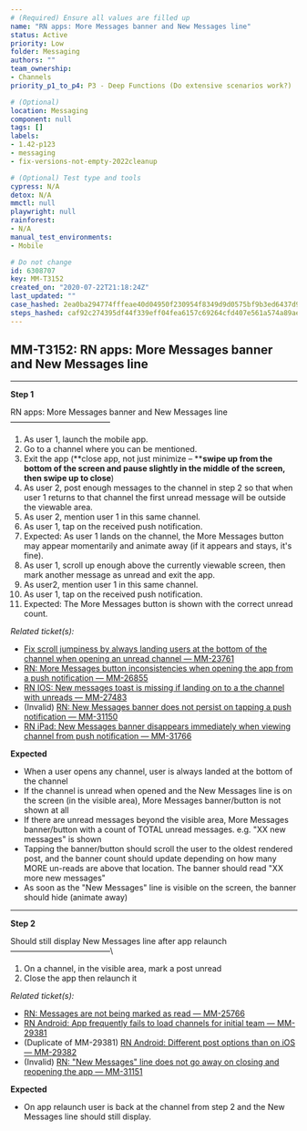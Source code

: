 ```yaml
---
# (Required) Ensure all values are filled up
name: "RN apps: More Messages banner and New Messages line"
status: Active
priority: Low
folder: Messaging
authors: ""
team_ownership: 
- Channels
priority_p1_to_p4: P3 - Deep Functions (Do extensive scenarios work?)

# (Optional)
location: Messaging
component: null
tags: []
labels: 
- 1.42-p123
- messaging
- fix-versions-not-empty-2022cleanup

# (Optional) Test type and tools
cypress: N/A
detox: N/A
mmctl: null
playwright: null
rainforest: 
- N/A
manual_test_environments: 
- Mobile

# Do not change
id: 6308707
key: MM-T3152
created_on: "2020-07-22T21:18:24Z"
last_updated: ""
case_hashed: 2ea0ba294774fffeae40d04950f230954f8349d9d0575bf9b3ed6437d9ef3a5b50c7f26488ddb2752b95f8757b4e2be8
steps_hashed: caf92c274395df44f339eff04fea6157c69264cfd407e561a574a89ae94efe2ac3a5dfee16f47c4f92775b19e277889b
---
```


<!-- (Auto-generated) Based on frontmatter's "key" and "name" -->

## MM-T3152: RN apps: More Messages banner and New Messages line

---

**Step 1**

RN apps: More Messages banner and New Messages line\
–––––––––––––––––––––––––

1. As user 1, launch the mobile app.
2. Go to a channel where you can be mentioned.
3. Exit the app (\*\*close app, not just minimize – \*\***swipe up from the bottom of the screen and pause slightly in the middle of the screen, then swipe up to close**)
4. As user 2, post enough messages to the channel in step 2 so that when user 1 returns to that channel the first unread message will be outside the viewable area.
5. As user 2, mention user 1 in this same channel.
6. As user 1, tap on the received push notification.
7. Expected: As user 1 lands on the channel, the More Messages button may appear momentarily and animate away (if it appears and stays, it's fine).
8. As user 1, scroll up enough above the currently viewable screen, then mark another message as unread and exit the app.
9. As user2, mention user 1 in this same channel.
10. As user 1, tap on the received push notification.
11. Expected: The More Messages button is shown with the correct unread count.

_Related ticket(s):_

- [Fix scroll jumpiness by always landing users at the bottom of the channel when opening an unread channel — MM-23761](https://mattermost.atlassian.net/browse/MM-23761)
- [RN: More Messages button inconsistencies when opening the app from a push notification — MM-26855](https://mattermost.atlassian.net/browse/MM-26855)
- [RN IOS: New messages toast is missing if landing on to a the channel with unreads — MM-27483](https://mattermost.atlassian.net/browse/MM-27483)
- (Invalid) [RN: New Messages banner does not persist on tapping a push notification — MM-31150](https://mattermost.atlassian.net/browse/MM-31150)
- [RN iPad: New Messages banner disappears immediately when viewing channel from push notification — MM-31766](https://mattermost.atlassian.net/browse/MM-31766)

**Expected**

- When a user opens any channel, user is always landed at the bottom of the channel
- If the channel is unread when opened and the New Messages line is on the screen (in the visible area), More Messages banner/button is not shown at all
- If there are unread messages beyond the visible area, More Messages banner/button with a count of TOTAL unread messages. e.g. "XX new messages" is shown
- Tapping the banner/button should scroll the user to the oldest rendered post, and the banner count should update depending on how many MORE un-reads are above that location. The banner should read "XX more new messages"
- As soon as the "New Messages" line is visible on the screen, the banner should hide (animate away)

---

**Step 2**

Should still display New Messages line after app relaunch\
–––––––––––––––––––––––––\\

1. On a channel, in the visible area, mark a post unread
2. Close the app then relaunch it

_Related ticket(s):_

- [RN: Messages are not being marked as read — MM-25766](https://mattermost.atlassian.net/browse/MM-25766)
- [RN Android: App frequently fails to load channels for initial team — MM-29381](https://mattermost.atlassian.net/browse/MM-29381)
- (Duplicate of MM-29381) [RN Android: Different post options than on iOS — MM-29382](https://mattermost.atlassian.net/browse/MM-29382)
- (Invalid) [RN: "New Messages" line does not go away on closing and reopening the app — MM-31151](https://mattermost.atlassian.net/browse/MM-31151)

**Expected**

- On app relaunch user is back at the channel from step 2 and the New Messages line should still display.
